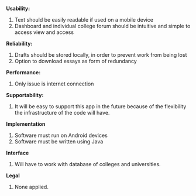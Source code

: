 **Usability:** 
1. Text should be easily readable if used on a mobile device
2. Dashboard and individual college forum should be intuitive and simple to access view and access

**Reliability:**
1. Drafts should be stored locally, in order to prevent work from being lost
2. Option to download essays as form of redundancy

**Performance:**
1. Only issue is internet connection 

**Supportability:**
1. It will be easy to support this app in the future because of the flexibility the infrastructure of the code will have.

**Implementation**
1. Software must run on Android devices
2. Software must be written using Java

**Interface**
1. Will have to work with database of colleges and universities.

**Legal**
1. None applied.